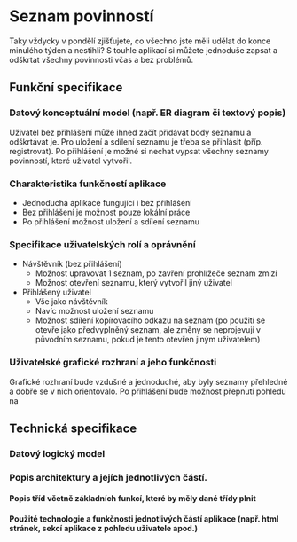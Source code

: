 # Seznam povinností

Taky vždycky v pondělí zjišťujete, co všechno jste měli udělat do konce minulého týden a nestihli? S touhle aplikací si můžete jednoduše zapsat a odškrtat všechny povinnosti včas a bez problémů. 


## Funkční specifikace

### Datový konceptuální model (např. ER diagram či textový popis)
Uživatel bez přihlášení může ihned začít přidávat body seznamu a odškrtávat je. Pro uložení a sdílení seznamu je třeba se přihlásit (příp. registrovat). Po přihlášení je možné si nechat vypsat všechny seznamy povinností, které uživatel vytvořil.

### Charakteristika funkčností aplikace

 - Jednoduchá aplikace fungující i bez přihlášení
 - Bez přihlášení je možnost pouze lokální práce
 - Po přihlášení možnost uložení a sdílení seznamu

### Specifikace uživatelských rolí a oprávnění 

 - Návštěvník (bez přihlášení)
	 - Možnost upravovat 1 seznam, po zavření prohlížeče seznam zmizí
	 - Možnost otevření seznamu, který vytvořil jiný uživatel
 - Přihlášený uživatel
	 - Vše jako návštěvník
	 - Navíc možnost uložení seznamu
	 - Možnost sdílení kopírovacího odkazu na seznam (po použití se otevře jako předvyplněný seznam, ale změny se neprojevují v původním seznamu, pokud je tento otevřen jiným uživatelem)

### Uživatelské grafické rozhraní a jeho funkčnosti
Grafické rozhraní bude vzdušné a jednoduché, aby byly seznamy přehledné a dobře se v nich orientovalo. Po přihlášení bude možnost přepnutí pohledu na 



## Technická specifikace

### Datový logický model

### Popis architektury a jejích jednotlivých částí.

#### Popis tříd včetně základních funkcí, které by měly dané třídy plnit

#### Použité technologie a funkčnosti jednotlivých částí aplikace (např. html stránek, sekcí aplikace z pohledu uživatele apod.)
